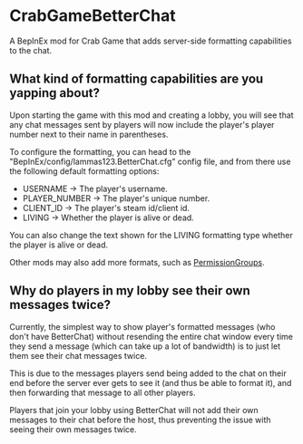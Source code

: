 # CrabGameBetterChat
A BepInEx mod for Crab Game that adds server-side formatting capabilities to the chat.

## What kind of formatting capabilities are you yapping about?
Upon starting the game with this mod and creating a lobby, you will see that any chat messages sent by players will now include the player's player number next to their name in parentheses.

To configure the formatting, you can head to the "BepInEx/config/lammas123.BetterChat.cfg" config file, and from there use the following default formatting options:
- USERNAME -> The player's username.
- PLAYER_NUMBER -> The player's unique number.
- CLIENT_ID -> The player's steam id/client id.
- LIVING -> Whether the player is alive or dead.

You can also change the text shown for the LIVING formatting type whether the player is alive or dead.

Other mods may also add more formats, such as [PermissionGroups](https://github.com/lammas321/CrabGamePermissionGroups).

## Why do players in my lobby see their own messages twice?
Currently, the simplest way to show player's formatted messages (who don't have BetterChat) without resending the entire chat window every time they send a message (which can take up a lot of bandwidth) is to just let them see their chat messages twice.

This is due to the messages players send being added to the chat on their end before the server ever gets to see it (and thus be able to format it), and then forwarding that message to all other players.

Players that join your lobby using BetterChat will not add their own messages to their chat before the host, thus preventing the issue with seeing their own messages twice.
